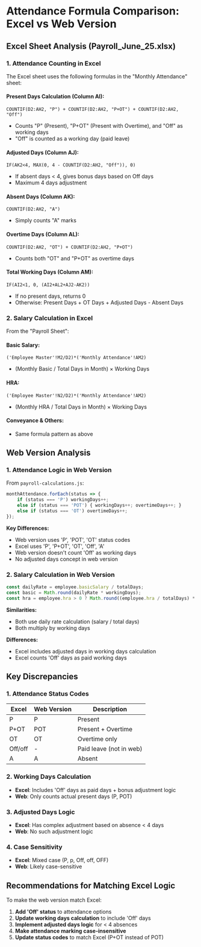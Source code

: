 # Attendance Formula Comparison: Excel vs Web Version

## Excel Sheet Analysis (Payroll_June_25.xlsx)

### 1. **Attendance Counting in Excel**

The Excel sheet uses the following formulas in the "Monthly Attendance" sheet:

#### Present Days Calculation (Column AI):
```excel
COUNTIF(D2:AH2, "P") + COUNTIF(D2:AH2, "P+OT") + COUNTIF(D2:AH2, "Off")
```
- Counts "P" (Present), "P+OT" (Present with Overtime), and "Off" as working days
- "Off" is counted as a working day (paid leave)

#### Adjusted Days (Column AJ):
```excel
IF(AK2<4, MAX(0, 4 - COUNTIF(D2:AH2, "Off")), 0)
```
- If absent days < 4, gives bonus days based on Off days
- Maximum 4 days adjustment

#### Absent Days (Column AK):
```excel
COUNTIF(D2:AH2, "A")
```
- Simply counts "A" marks

#### Overtime Days (Column AL):
```excel
COUNTIF(D2:AH2, "OT") + COUNTIF(D2:AH2, "P+OT")
```
- Counts both "OT" and "P+OT" as overtime days

#### Total Working Days (Column AM):
```excel
IF(AI2<1, 0, (AI2+AL2+AJ2-AK2))
```
- If no present days, returns 0
- Otherwise: Present Days + OT Days + Adjusted Days - Absent Days

### 2. **Salary Calculation in Excel**

From the "Payroll Sheet":

#### Basic Salary:
```excel
('Employee Master'!M2/D2)*('Monthly Attendance'!AM2)
```
- (Monthly Basic / Total Days in Month) × Working Days

#### HRA:
```excel
('Employee Master'!N2/D2)*('Monthly Attendance'!AM2)
```
- (Monthly HRA / Total Days in Month) × Working Days

#### Conveyance & Others:
- Same formula pattern as above

## Web Version Analysis

### 1. **Attendance Logic in Web Version**

From `payroll-calculations.js`:

```javascript
monthAttendance.forEach(status => {
    if (status === 'P') workingDays++;
    else if (status === 'POT') { workingDays++; overtimeDays++; }
    else if (status === 'OT') overtimeDays++;
});
```

**Key Differences:**
- Web version uses 'P', 'POT', 'OT' status codes
- Excel uses 'P', 'P+OT', 'OT', 'Off', 'A'
- Web version doesn't count 'Off' as working days
- No adjusted days concept in web version

### 2. **Salary Calculation in Web Version**

```javascript
const dailyRate = employee.basicSalary / totalDays;
const basic = Math.round(dailyRate * workingDays);
const hra = employee.hra > 0 ? Math.round((employee.hra / totalDays) * workingDays) : Math.round(basic * 0.4);
```

**Similarities:**
- Both use daily rate calculation (salary / total days)
- Both multiply by working days

**Differences:**
- Excel includes adjusted days in working days calculation
- Excel counts 'Off' days as paid working days

## Key Discrepancies

### 1. **Attendance Status Codes**
| Excel | Web Version | Description |
|-------|-------------|-------------|
| P | P | Present |
| P+OT | POT | Present + Overtime |
| OT | OT | Overtime only |
| Off/off | - | Paid leave (not in web) |
| A | A | Absent |

### 2. **Working Days Calculation**
- **Excel**: Includes 'Off' days as paid days + bonus adjustment logic
- **Web**: Only counts actual present days (P, POT)

### 3. **Adjusted Days Logic**
- **Excel**: Has complex adjustment based on absence < 4 days
- **Web**: No such adjustment logic

### 4. **Case Sensitivity**
- **Excel**: Mixed case (P, p, Off, off, OFF)
- **Web**: Likely case-sensitive

## Recommendations for Matching Excel Logic

To make the web version match Excel:

1. **Add 'Off' status** to attendance options
2. **Update working days calculation** to include 'Off' days
3. **Implement adjusted days logic** for < 4 absences
4. **Make attendance marking case-insensitive**
5. **Update status codes** to match Excel (P+OT instead of POT)